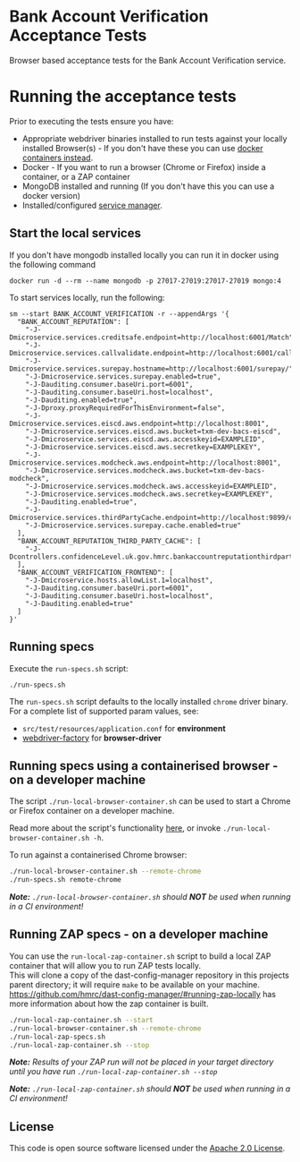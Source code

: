 Bank Account Verification Acceptance Tests
================================

Browser based acceptance tests for the Bank Account Verification service.

# Running the acceptance tests

Prior to executing the tests ensure you have:

- Appropriate webdriver binaries installed to run tests against your locally installed Browser(s) - If you don't have these you can
  use [docker containers instead](#running-specs-using-a-containerised-browser---on-a-developer-machine).
- Docker - If you want to run a browser (Chrome or Firefox) inside a container, or a ZAP container
- MongoDB installed and running (If you don't have this you can use a docker version)
- Installed/configured [service manager](https://github.com/hmrc/service-manager).

## Start the local services

If you don't have mongodb installed locally you can run it in docker using the following command

    docker run -d --rm --name mongodb -p 27017-27019:27017-27019 mongo:4

To start services locally, run the following:

    sm --start BANK_ACCOUNT_VERIFICATION -r --appendArgs '{
      "BANK_ACCOUNT_REPUTATION": [
        "-J-Dmicroservice.services.creditsafe.endpoint=http://localhost:6001/Match",
        "-J-Dmicroservice.services.callvalidate.endpoint=http://localhost:6001/callvalidateapi",
        "-J-Dmicroservice.services.surepay.hostname=http://localhost:6001/surepay/",
        "-J-Dmicroservice.services.surepay.enabled=true",
        "-J-Dauditing.consumer.baseUri.port=6001",
        "-J-Dauditing.consumer.baseUri.host=localhost",
        "-J-Dauditing.enabled=true",
        "-J-Dproxy.proxyRequiredForThisEnvironment=false",
        "-J-Dmicroservice.services.eiscd.aws.endpoint=http://localhost:8001",
        "-J-Dmicroservice.services.eiscd.aws.bucket=txm-dev-bacs-eiscd",
        "-J-Dmicroservice.services.eiscd.aws.accesskeyid=EXAMPLEID",
        "-J-Dmicroservice.services.eiscd.aws.secretkey=EXAMPLEKEY",
        "-J-Dmicroservice.services.modcheck.aws.endpoint=http://localhost:8001",
        "-J-Dmicroservice.services.modcheck.aws.bucket=txm-dev-bacs-modcheck",
        "-J-Dmicroservice.services.modcheck.aws.accesskeyid=EXAMPLEID",
        "-J-Dmicroservice.services.modcheck.aws.secretkey=EXAMPLEKEY",
        "-J-Dauditing.enabled=true",
        "-J-Dmicroservice.services.thirdPartyCache.endpoint=http://localhost:9899/cache",
        "-J-Dmicroservice.services.surepay.cache.enabled=true"
      ],
      "BANK_ACCOUNT_REPUTATION_THIRD_PARTY_CACHE": [
        "-J-Dcontrollers.confidenceLevel.uk.gov.hmrc.bankaccountreputationthirdpartycache.controllers.CacheController.needsLogging=true"
      ],
      "BANK_ACCOUNT_VERIFICATION_FRONTEND": [
        "-J-Dmicroservice.hosts.allowList.1=localhost",
        "-J-Dauditing.consumer.baseUri.port=6001",
        "-J-Dauditing.consumer.baseUri.host=localhost",
        "-J-Dauditing.enabled=true"
      ]
    }'

## Running specs

Execute the `run-specs.sh` script:

    ./run-specs.sh

The `run-specs.sh` script defaults to the locally installed `chrome` driver binary. For a complete list of supported param values, see:

- `src/test/resources/application.conf` for **environment**
- [webdriver-factory](https://github.com/hmrc/webdriver-factory#2-instantiating-a-browser-with-default-options) for **browser-driver**

## Running specs using a containerised browser - on a developer machine

The script `./run-local-browser-container.sh` can be used to start a Chrome or Firefox container on a developer machine.

Read more about the script's functionality [here](run-local-browser-container.sh), or invoke `./run-local-browser-container.sh -h`.

To run against a containerised Chrome browser:

```bash
./run-local-browser-container.sh --remote-chrome
./run-specs.sh remote-chrome
```

***Note:** `./run-local-browser-container.sh` should **NOT** be used when running in a CI environment!*

## Running ZAP specs - on a developer machine

You can use the `run-local-zap-container.sh` script to build a local ZAP container that will allow you to run ZAP tests locally.  
This will clone a copy of the dast-config-manager repository in this projects parent directory; it will require `make` to be available on your machine.  
https://github.com/hmrc/dast-config-manager/#running-zap-locally has more information about how the zap container is built.

```bash
./run-local-zap-container.sh --start
./run-local-browser-container.sh --remote-chrome
./run-local-zap-specs.sh
./run-local-zap-container.sh --stop
``` 

***Note:** Results of your ZAP run will not be placed in your target directory until you have run `./run-local-zap-container.sh --stop`*

***Note:** `./run-local-zap-container.sh` should **NOT** be used when running in a CI environment!*

## License

This code is open source software licensed under the [Apache 2.0 License]("http://www.apache.org/licenses/LICENSE-2.0.html").

